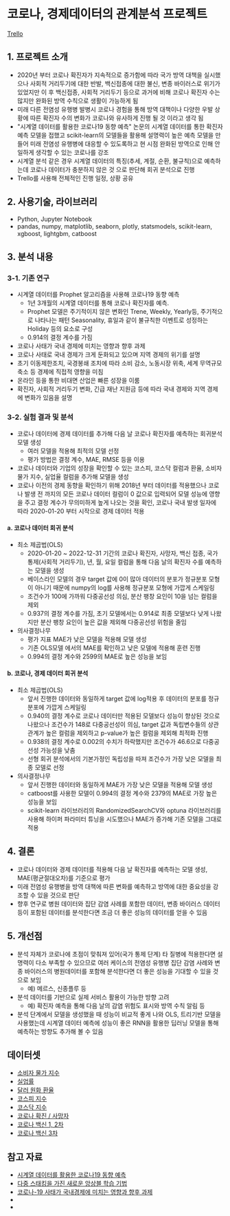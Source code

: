 # 코로나, 경제데이터의 관계분석 프로젝트

[Trello](https://trello.com/b/skmAgLSc/dlp%ED%8C%80)

## 1. 프로젝트 소개
- 2020년 부터 코로나 확진자가 지속적으로 증가함에 따라 국가 방역 대책을 실시했으나 사회적 거리두기에 대한 반발, 백신접종에 대한 불신, 변종 바이러스로 위기가 있었지만 이 후 백신접종, 사회적 거리두기 등으로 과거에 비해 코로나 확진자 수는 많지만 완화된 방역 수칙으로 생활이 가능하게 됨
- 미래 다른 전염성 유행병 발병시 코로나 경험을 통해 방역 대책이나 다양한 우발 상황에 따른 확진자 수의 변화가 코로나와 유사하게 진행 될 것 이라고 생각 됨
- "시계열 데이터를 활용한 코로나19 동향 예측" 논문의 시계열 데이터를 통한 확진자 예측 모델을 접했고 scikit-learn의 모델들을 활용해 설명력이 높은 예측 모델을 만들어 미래 전염성 유행병에 대응할 수 있도록하고 현 시점 완화된 방역으로 인해 안일하게 생각할 수 있는 코로나를 강조
- 시계열 분석 같은 경우 시계열 데이터의 특징(추세, 계절, 순환, 불규칙)으로 예측하는데 코로나 데이터가 충분하지 않은 것 으로 판단해 회귀 분석으로 진행
- Trello를 사용해 전체적인 진행 일정, 상황 공유

## 2. 사용기술, 라이브러리
- Python, Jupyter Notebook
- pandas, numpy, matplotlib, seaborn, plotly, statsmodels, scikit-learn, xgboost, lightgbm, catboost

## 3. 분석 내용
### 3-1. 기존 연구
- 시계열 데이터를 Prophet 알고리즘을 사용해 코로나19 동향 예측
  - 1년 3개월의 시계열 데이터를 통해 코로나 확진자를 예측.
  - Prophet 모델은 주기적이지 않은 변화인 Trene, Weekly, Yearly등, 주기적으로 나타나는 패턴 Seasonality, 휴일과 같이 불규칙한 이벤트로 성정하는 Holiday 등의 요소로 구성
  - 0.914의 결정 계수를 가짐
-  코로나 사태가 국내 경제에 미치는 영향과 향후 과제
  - 코로나 사태로 국내 경제가 크게 둔화되고 있으며 지역 경제의 위기를 설명
  - 초기 이동제한조치, 국경봉쇄 조치에 따라 소비 감소, 노동시장 위축, 세계 무역규모 축소 등 경제에 직접적 영향을 미침
  - 온라인 등을 통한 비대면 산업은 빠른 성장을 이룸
  - 확진자, 사회적 거리두기 변화, 긴급 재난 지원금 등에 따라 국내 경제와 지역 경제에 변화가 있음을 설명
  
### 3-2. 실험 결과 및 분석
- 코로나 데이터에 경제 데이터를 추가해 다음 날 코로나 확진자를 예측하는 회귀분석 모델 생성
  - 여러 모델을 적용해 최적의 모델 선정
  - 평가 방법은 결정 계수, MAE, RMSE 등을 이용
- 코로나 데이터와 기업의 성장을 확인할 수 있는 코스피, 코스닥 컬럼과 환율, 소비자 물가 지수, 실업율 컬럼을 추가해 모델을 생성
- 코로나 이전의 경제 동향을 확인하기 위해 2018년 부터 데이터를 적용했으나 코로나 발생 전 까지의 모든 코로나 데이터 컬럼이 0 값으로 입력되어 모델 성능에 영향을 주고 결정 계수가 무의미하게 높게 나오는 것을 확인, 코로나 국내 발생 일자에 따라 2020-01-20 부터 시작으로 경제 데이터 적용
#### a. 코로나 데이터 회귀 분석
- 최소 제곱법(OLS)
  - 2020-01-20 ~ 2022-12-31 기간의 코로나 확진자, 사망자, 백신 접종, 국가 통제(사회적 거리두기), 년, 월, 요일 컬럼을 통해 다음 날의 확진자 수를 예측하는 모델을 생성
  - 베이스라인 모델의 경우 target 값에 0이 많아 데이터의 분포가 정규분포 모형이 아니기 때문에 numpy의 log를 사용해 정규분포 모형에 가깝게 스케일링
  - 조건수가 100에 가까워 다중공선성 의심, 분산 팽창 요인이 10을 넘는 컬럼을 제외
  - 0.937의 결정 계수를 가짐, 초기 모델에서는 0.914로 최종 모델보다 낮게 나왔지만 분산 팽창 요인이 높은 값을 제외해 다중공선성 위험을 줄임
- 의사결정나무
  - 평가 지표 MAE가 낮은 모델을 적용해 모델 생성
  - 기존 OLS모델 에서의 MAE를 확인하고 낮은 모델에 적용해 훈련 진행
  - 0.994의 결정 계수와 2599의 MAE로 높은 성능을 보임
#### b. 코로나, 경제 데이터 회귀 분석
- 최소 제곱법(OLS)
  - 앞서 진행한 데이터와 동일하게 target 값에 log적용 후 데이터의 분포를 정규분포에 가깝게 스케일링
  - 0.940의 결정 계수로 코로나 데이터만 적용된 모델보다 성능이 향상된 것으로 나왔으나 조건수가 148로 다중공선성이 의심, target 값과 독립변수들의 상관 관계가 높은 컬럼을 제외하고 p-value가 높은 컬럼을 제외해 최적화 진행
  - 0.938의 결정 계수로 0.002의 수치가 하락했지만 조건수가 46.6으로 다중공선성 가능성을 낮춤
  - 선형 회귀 분석에서의 기본가정인 독립성을 따져 조건수가 가장 낮은 모델을 최종 모델로 선정
- 의사결정나무
  - 앞서 진행한 데이터와 동일하게 MAE가 가장 낮은 모델을 적용해 모델 생성
  - catboost를 사용한 모델이 0.994의 결정 계수와 2379의 MAE로 가장 높은 성능을 보임
  - scikit-learn 라이브러리의 RandomizedSearchCV와 optuna 라이브러리를 사용해 하이퍼 파라미터 튜닝을 시도했으나 MAE가 증가해 기존 모델을 그대로 적용

## 4. 결론
- 코로나 데이터와 경제 데이터를 적용해 다음 날 확진자를 예측하는 모델 생성, MAE(평균절대오차)를 기준으로 평가
- 미래 전염성 유행병을 방역 대책에 따른 변화를 예측하고 방역에 대한 중요성을 강조할 수 있을 것으로 판단
- 향후 연구로 병원 데이터와 집단 감염 사례를 포함한 데이터, 변종 바이러스 데이터 등이 포함된 데이터를 분석한다면 조금 더 좋은 성능의 데이터를 얻을 수 있음

## 5. 개선점
- 분석 자체가 코로나에 초점이 맞춰져 있어(국가 통제 단계) 타 질병에 적용한다면 설명력이 다소 부족할 수 있으므로 여러 케이스의 전염성 유행병 집단 감염 사례와 변종 바이러스의 병원데이터를 포함해 분석한다면 더 좋은 성능을 기대할 수 있을 것 으로 보임
  - 예) 메르스, 신종플루 등
- 분석 데이터를 기반으로 실제 서비스 활용이 가능한 방향 고려
  - 예) 확진자 예측을 통해 다음 날의 감염 위험도 표시와 방역 수칙 알림 등
- 분석 단계에서 모델을 생성했을 때 성능이 비교적 좋게 나와 OLS,  트리기반 모델을 사용했는데 시계열 데이터 예측에 성능이 좋은 RNN을 활용한 딥러닝 모델을 통해 예측하는 방향도 추가해 볼 수 있음

## 데이터셋
- [소비자 물가 지수](https://kosis.kr/statHtml/statHtml.do?orgId=101&tblId=DT_1J20003&vw_cd=MT_ZTITLE&list_id=P2_6&seqNo=&lang_mode=ko&language=kor&obj_var_id=&itm_id=&conn_path=MT_ZTITLE)
- [실업률](https://kosis.kr/statHtml/statHtml.do?orgId=101&tblId=DT_1DA7102S&vw_cd=MT_ZTITLE&list_id=B15&seqNo=&lang_mode=ko&language=kor&obj_var_id=&itm_id=&conn_path=MT_ZTITLE)
- [달러 원화 환율](https://finance.yahoo.com/quote/KRW%3DX/history?period1=1577836800&period2=1672444800&interval=1d&filter=history&frequency=1d&includeAdjustedClose=true)
- [코스피 지수](https://finance.yahoo.com/quote/%5EKS11/history?p=%5EKS11)
- [코스닥 지수](https://finance.yahoo.com/quote/%5EKQ11?p=^KQ11&.tsrc=fin-srch)
- [코로나 확진 / 사망자](https://ncov.kdca.go.kr/)
- [코로나 백신 1, 2차](https://ncv.kdca.go.kr/)
- [코로나 백신 3차](https://kdx.kr/data/view/30239)

## 참고 자료
- [시계열 데이터를 활용한 코로나19 동향 예측](https://www.kci.go.kr/kciportal/ci/sereArticleSearch/ciSereArtiView.kci?sereArticleSearchBean.artiId=ART002741446)
- [다중 스태킹을 가진 새로운 앙상블 학습 기법](https://www.kci.go.kr/kciportal/ci/sereArticleSearch/ciSereArtiView.kci?sereArticleSearchBean.artiId=ART002619294)
- [코로나-19 사태가 국내경제에 미치는 영향과 향후 과제](https://www.kci.go.kr/kciportal/ci/sereArticleSearch/ciSereArtiView.kci?sereArticleSearchBean.artiId=ART002659150)
- [](https://www.metroseoul.co.kr/article/20200915500473)
- [](https://www.kukinews.com/newsView/kuk202008260315)
